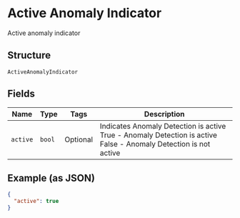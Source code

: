 
# Active Anomaly Indicator

Active anomaly indicator

## Structure

`ActiveAnomalyIndicator`

## Fields

| Name | Type | Tags | Description |
|  --- | --- | --- | --- |
| `active` | `bool` | Optional | Indicates Anomaly Detection is active<br />True - Anomaly Detection is active<br />False - Anomaly Detection is not active |

## Example (as JSON)

```json
{
  "active": true
}
```

